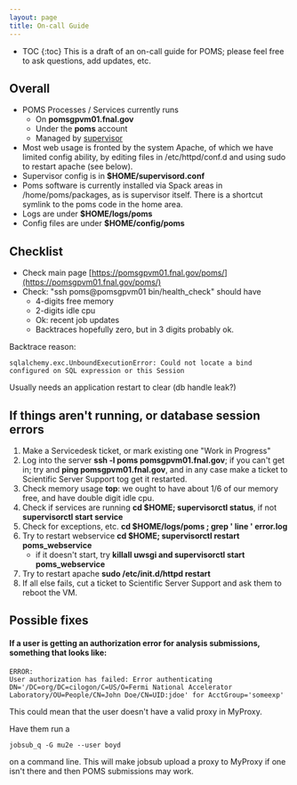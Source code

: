 ```yaml
---
layout: page
title: On-call Guide
---
```

* TOC
{:toc}
This is a draft of an on-call guide for POMS; please feel free to ask questions, add updates, etc.

## Overall

* POMS Processes / Services currently runs
  * On **pomsgpvm01.fnal.gov**
  * Under the **poms** account
  * Managed by [supervisor](http://supervisord.org/)
* Most web usage is fronted by the system Apache, of which we have limited config ability, by editing files in /etc/httpd/conf.d and using sudo to restart apache (see below).
* Supervisor config is in **$HOME/supervisord.conf**
* Poms software is currently installed via Spack areas in /home/poms/packages, as is supervisor itself. There is a shortcut symlink to the poms code in the home area.
* Logs are under **$HOME/logs/poms**
* Config files are under **$HOME/config/poms**


## Checklist

* Check main page [https://pomsgpvm01.fnal.gov/poms/](https://pomsgpvm01.fnal.gov/poms/)
* Check: "ssh poms@pomsgpvm01 bin/health_check" should have
  * 4-digits free memory
  * 2-digits idle cpu
  * Ok: recent job updates
  * Backtraces hopefully zero, but in 3 digits probably ok.

Backtrace reason:

    sqlalchemy.exc.UnboundExecutionError: Could not locate a bind configured on SQL expression or this Session


Usually needs an application restart to clear (db handle leak?)


## If things aren't running, or database session errors

1. Make a Servicedesk ticket, or mark existing one "Work in Progress"
2. Log into the server **ssh -l poms pomsgpvm01.fnal.gov**; if you can't get in; try and **ping pomsgpvm01.fnal.gov**, and in any case make a ticket to Scientific Server Support tog get it restarted.
3. Check memory usage **top**: we ought to have about 1/6 of our memory free, and have double digit idle cpu.
4. Check if services are running **cd $HOME; supervisorctl status**, if not **supervisorctl start service**
5. Check for exceptions, etc. **cd $HOME/logs/poms ; grep ' line ' error.log**
6. Try to restart webservice **cd $HOME; supervisorctl restart poms_webservice**
    * if it doesn't start, try **killall uwsgi and supervisorctl start poms_webservice**
7. Try to restart apache **sudo /etc/init.d/httpd restart**
8. If all else fails, cut a ticket to Scientific Server Support and ask them to reboot the VM.


## Possible fixes

#### If a user is getting an authorization error for analysis submissions, something that looks like:

    ERROR:
    User authorization has failed: Error authenticating DN='/DC=org/DC=cilogon/C=US/O=Fermi National Accelerator Laboratory/OU=People/CN=John Doe/CN=UID:jdoe' for AcctGroup='someexp'


This could mean that the user doesn't have a valid proxy in MyProxy.

Have them run a

    jobsub_q -G mu2e --user boyd

on a command line. This will make jobsub upload a proxy to MyProxy if one isn't there and then POMS submissions may work.